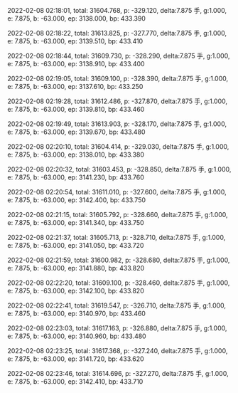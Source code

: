 2022-02-08 02:18:01, total: 31604.768, p: -329.120, delta:7.875 手, g:1.000, e: 7.875, b: -63.000, ep: 3138.000, bp: 433.390

2022-02-08 02:18:22, total: 31613.825, p: -327.770, delta:7.875 手, g:1.000, e: 7.875, b: -63.000, ep: 3139.510, bp: 433.410

2022-02-08 02:18:44, total: 31609.730, p: -328.290, delta:7.875 手, g:1.000, e: 7.875, b: -63.000, ep: 3138.910, bp: 433.400

2022-02-08 02:19:05, total: 31609.100, p: -328.390, delta:7.875 手, g:1.000, e: 7.875, b: -63.000, ep: 3137.610, bp: 433.250

2022-02-08 02:19:28, total: 31612.486, p: -327.870, delta:7.875 手, g:1.000, e: 7.875, b: -63.000, ep: 3139.810, bp: 433.460

2022-02-08 02:19:49, total: 31613.903, p: -328.170, delta:7.875 手, g:1.000, e: 7.875, b: -63.000, ep: 3139.670, bp: 433.480

2022-02-08 02:20:10, total: 31604.414, p: -329.030, delta:7.875 手, g:1.000, e: 7.875, b: -63.000, ep: 3138.010, bp: 433.380

2022-02-08 02:20:32, total: 31603.453, p: -328.850, delta:7.875 手, g:1.000, e: 7.875, b: -63.000, ep: 3141.230, bp: 433.760

2022-02-08 02:20:54, total: 31611.010, p: -327.600, delta:7.875 手, g:1.000, e: 7.875, b: -63.000, ep: 3142.400, bp: 433.750

2022-02-08 02:21:15, total: 31605.792, p: -328.660, delta:7.875 手, g:1.000, e: 7.875, b: -63.000, ep: 3141.340, bp: 433.750

2022-02-08 02:21:37, total: 31605.713, p: -328.710, delta:7.875 手, g:1.000, e: 7.875, b: -63.000, ep: 3141.050, bp: 433.720

2022-02-08 02:21:59, total: 31600.982, p: -328.680, delta:7.875 手, g:1.000, e: 7.875, b: -63.000, ep: 3141.880, bp: 433.820

2022-02-08 02:22:20, total: 31609.100, p: -328.460, delta:7.875 手, g:1.000, e: 7.875, b: -63.000, ep: 3142.100, bp: 433.820

2022-02-08 02:22:41, total: 31619.547, p: -326.710, delta:7.875 手, g:1.000, e: 7.875, b: -63.000, ep: 3140.970, bp: 433.460

2022-02-08 02:23:03, total: 31617.163, p: -326.880, delta:7.875 手, g:1.000, e: 7.875, b: -63.000, ep: 3140.960, bp: 433.480

2022-02-08 02:23:25, total: 31617.368, p: -327.240, delta:7.875 手, g:1.000, e: 7.875, b: -63.000, ep: 3141.720, bp: 433.620

2022-02-08 02:23:46, total: 31614.696, p: -327.270, delta:7.875 手, g:1.000, e: 7.875, b: -63.000, ep: 3142.410, bp: 433.710